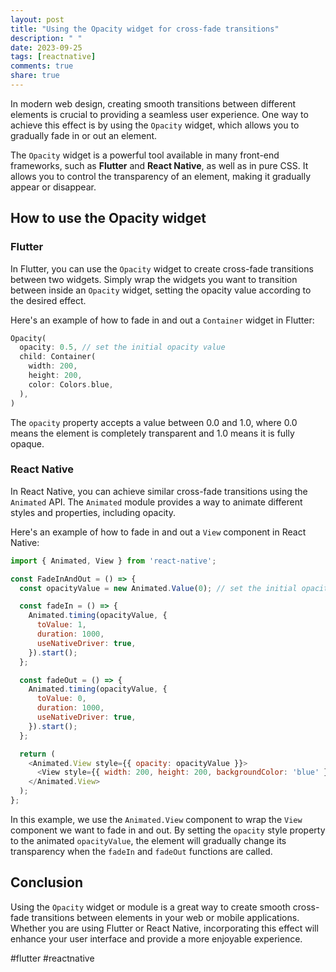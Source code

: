 ```yaml
---
layout: post
title: "Using the Opacity widget for cross-fade transitions"
description: " "
date: 2023-09-25
tags: [reactnative]
comments: true
share: true
---
```


In modern web design, creating smooth transitions between different elements is crucial to providing a seamless user experience. One way to achieve this effect is by using the `Opacity` widget, which allows you to gradually fade in or out an element.

The `Opacity` widget is a powerful tool available in many front-end frameworks, such as **Flutter** and **React Native**, as well as in pure CSS. It allows you to control the transparency of an element, making it gradually appear or disappear.

## How to use the Opacity widget

### Flutter

In Flutter, you can use the `Opacity` widget to create cross-fade transitions between two widgets. Simply wrap the widgets you want to transition between inside an `Opacity` widget, setting the opacity value according to the desired effect.

Here's an example of how to fade in and out a `Container` widget in Flutter:

```dart
Opacity(
  opacity: 0.5, // set the initial opacity value
  child: Container(
    width: 200,
    height: 200,
    color: Colors.blue,
  ),
)
```

The `opacity` property accepts a value between 0.0 and 1.0, where 0.0 means the element is completely transparent and 1.0 means it is fully opaque.

### React Native

In React Native, you can achieve similar cross-fade transitions using the `Animated` API. The `Animated` module provides a way to animate different styles and properties, including opacity.

Here's an example of how to fade in and out a `View` component in React Native:

```javascript react
import { Animated, View } from 'react-native';

const FadeInAndOut = () => {
  const opacityValue = new Animated.Value(0); // set the initial opacity value

  const fadeIn = () => {
    Animated.timing(opacityValue, {
      toValue: 1,
      duration: 1000,
      useNativeDriver: true,
    }).start();
  };

  const fadeOut = () => {
    Animated.timing(opacityValue, {
      toValue: 0,
      duration: 1000,
      useNativeDriver: true,
    }).start();
  };

  return (
    <Animated.View style={{ opacity: opacityValue }}>
      <View style={{ width: 200, height: 200, backgroundColor: 'blue' }} />
    </Animated.View>
  );
};
```

In this example, we use the `Animated.View` component to wrap the `View` component we want to fade in and out. By setting the `opacity` style property to the animated `opacityValue`, the element will gradually change its transparency when the `fadeIn` and `fadeOut` functions are called.

## Conclusion

Using the `Opacity` widget or module is a great way to create smooth cross-fade transitions between elements in your web or mobile applications. Whether you are using Flutter or React Native, incorporating this effect will enhance your user interface and provide a more enjoyable experience.

#flutter #reactnative
